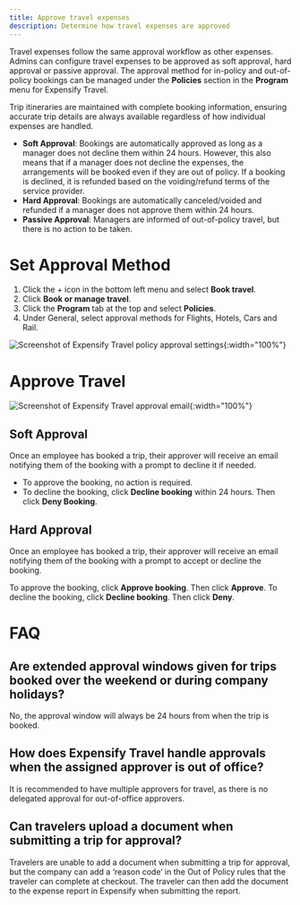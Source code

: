 ```yaml
---
title: Approve travel expenses
description: Determine how travel expenses are approved
---
```


Travel expenses follow the same approval workflow as other expenses. Admins can configure travel expenses to be approved as soft approval, hard approval or passive approval. The approval method for in-policy and out-of-policy bookings can be managed under the **Policies** section in the **Program** menu for Expensify Travel.

Trip itineraries are maintained with complete booking information, ensuring accurate trip details are always available regardless of how individual expenses are handled. 
 
- **Soft Approval**: Bookings are automatically approved as long as a manager does not decline them within 24 hours. However, this also means that if a manager does not decline the expenses, the arrangements will be booked even if they are out of policy. If a booking is declined, it is refunded based on the voiding/refund terms of the service provider.
- **Hard Approval**: Bookings are automatically canceled/voided and refunded if a manager does not approve them within 24 hours. 
- **Passive Approval**: Managers are informed of out-of-policy travel, but there is no action to be taken.

# Set Approval Method

1. Click the + icon in the bottom left menu and select **Book travel**. 
2. Click **Book or manage travel**. 
3. Click the **Program** tab at the top and select **Policies**.
4. Under General, select approval methods for Flights, Hotels, Cars and Rail.

![Screenshot of Expensify Travel policy approval settings](https://help.expensify.com/assets/images/Travel_Policy.png){:width="100%"}

# Approve Travel

![Screenshot of Expensify Travel approval email](https://help.expensify.com/assets/images/travel-soft-approval.png){:width="100%"}

## Soft Approval

Once an employee has booked a trip, their approver will receive an email notifying them of the booking with a prompt to decline it if needed. 

- To approve the booking, no action is required. 
- To decline the booking, click **Decline booking** within 24 hours. Then click **Deny Booking**.

## Hard Approval

Once an employee has booked a trip, their approver will receive an email notifying them of the booking with a prompt to accept or decline the booking.

To approve the booking, click **Approve booking**. Then click **Approve**.
To decline the booking, click **Decline booking**. Then click **Deny**. 

# FAQ

## Are extended approval windows given for trips booked over the weekend or during company holidays?

No, the approval window will always be 24 hours from when the trip is booked. 

## How does Expensify Travel handle approvals when the assigned approver is out of office? 

It is recommended to have multiple approvers for travel, as there is no delegated approval for out-of-office approvers.

## Can travelers upload a document when submitting a trip for approval?

Travelers are unable to add a document when submitting a trip for approval, but the company can add a ‘reason code’ in the Out of Policy rules that the traveler can complete at checkout. The traveler can then add the document to the expense report in Expensify when submitting the report. 
